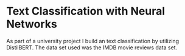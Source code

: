 # Text Classification with Neural Networks

As part of a university project I build an text classification by utilizing DistilBERT. The data set used was the IMDB movie reviews data set.
